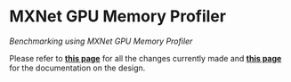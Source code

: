 # MXNet GPU Memory Profiler

*Benchmarking using MXNet GPU Memory Profiler*

Please refer to 
[**this page**](https://github.com/UofT-EcoSystem/incubator-mxnet/compare/master...bojian/Storage_Tagging_ii) 
for all the changes currently made and 
[**this page**](https://www.overleaf.com/read/tknzrfcypvhk)
for the documentation on the design.
